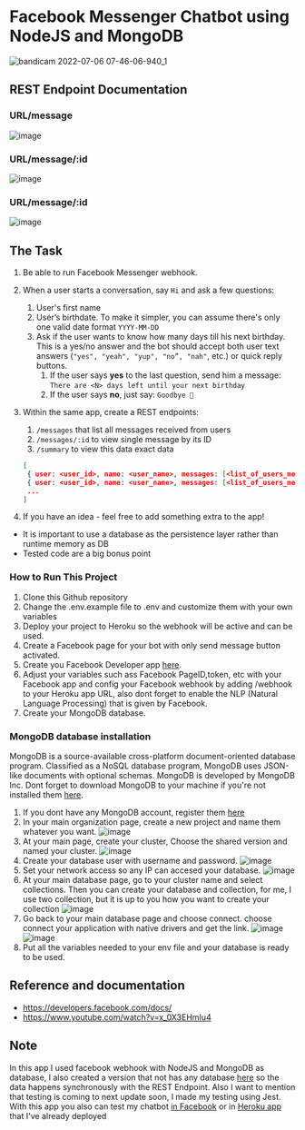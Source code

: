 # Facebook Messenger Chatbot using NodeJS and MongoDB
![bandicam 2022-07-06 07-46-06-940_1](https://user-images.githubusercontent.com/90015124/177462773-bd8e7d0e-3eb6-4aa2-b155-b5f2351e25a5.gif)

## REST Endpoint Documentation
### URL/message
![image](https://user-images.githubusercontent.com/90015124/177463002-970b89c7-d331-4613-86a3-994654a180fc.png)

### URL/message/:id
![image](https://user-images.githubusercontent.com/90015124/177463202-9899519f-a628-424e-ac90-0963e4219757.png)

### URL/message/:id
![image](https://user-images.githubusercontent.com/90015124/177463288-979c406e-f9ce-4f50-9472-c4a010d945a3.png)


## The Task
1. Be able to run Facebook Messenger webhook.
2. When a user starts a conversation, say `Hi` and ask a few questions:
    1. User's first name
    2. User’s birthdate. To make it simpler, you can assume there's only one valid date format `YYYY-MM-DD`
    3. Ask if the user wants to know how many days till his next birthday. 
    This is a yes/no answer and the bot should accept both user text answers 
    (`"yes", "yeah", "yup", "no”, "nah"`, etc.) or quick reply buttons.
        1.  If the user says **yes** to the last question, send him a message: 
        `There are <N> days left until your next birthday`
        2. If the user says **no**, just say: `Goodbye 👋`
3. Within the same app, create a REST endpoints: 
    1. `/messages` that list all messages received from users
    2. `/messages/:id` to view single message by its ID
    3. `/summary` to view this data exact data
    
    ```json
    [
     { user: <user_id>, name: <user_name>, messages: [<list_of_users_messages>] }
     { user: <user_id>, name: <user_name>, messages: [<list_of_users_messages>] }
     ...
    ]
    ```
    
4. If you have an idea - feel free to add something extra to the app!
- It is important to use a database as the persistence layer rather than runtime memory as DB
- Tested code are a big bonus point


### How to Run This Project
1. Clone this Github repository
2. Change the .env.example file to .env and customize them with your own variables
3. Deploy your project to Heroku so the webhook will be active and can be used.
4. Create a Facebook page for your bot with only send message button activated.
5. Create you Facebook Developer app [here](https://developers.facebook.com/).
6. Adjust your variables such ass Facebook PageID,token, etc with your Facebook app and config your Facebook webhook by adding /webhook to your Heroku app URL, also dont forget to enable the NLP (Natural Language Processing) that is given by Facebook.
7. Create your MongoDB database.

### MongoDB database installation
MongoDB is a source-available cross-platform document-oriented database program. Classified as a NoSQL database program, MongoDB uses JSON-like documents with optional schemas. MongoDB is developed by MongoDB Inc. Dont forget to download MongoDB to your machine if you're not installed them [here](https://www.mongodb.com/try/download/community).
1. If you dont have any MongoDB account, register them [here](https://account.mongodb.com/account/register?signedOut=true)
2. In your main organization page, create a new project and name them whatever you want.
  ![image](https://user-images.githubusercontent.com/90015124/177465513-eaa0e2f6-5ff9-4d76-af6c-78161afa8694.png)
3. At your main page, create your cluster, Choose the shared version and named your cluster.
  ![image](https://user-images.githubusercontent.com/90015124/177465740-c1b6ff7d-6dd6-4f2c-bae6-758a779165ab.png)
4. Create your database user with username and password.
  ![image](https://user-images.githubusercontent.com/90015124/177465881-7624b27c-4296-4796-8afc-18a92d6086e2.png)
5. Set your network access so any IP can accesed your database.
  ![image](https://user-images.githubusercontent.com/90015124/177465976-47ad17f8-4bae-46e2-96ac-780394f3659e.png)
5. At your main database page, go to your cluster name and select collections. Then you can create your database and collection, for me, I use two collection, but it is up to you how you want to create your collection
  ![image](https://user-images.githubusercontent.com/90015124/177466189-2a1d7722-ec51-4ff2-b4c9-d588460b8263.png)
6. Go back to your main database page and choose connect. choose connect your application with native drivers and get the link.
  ![image](https://user-images.githubusercontent.com/90015124/177466380-999d5015-4acf-45fd-a167-49917b44556d.png)
  ![image](https://user-images.githubusercontent.com/90015124/177466418-5adbb3e5-f157-4756-92cd-eee277928d20.png)
7. Put all the variables needed to your env file and your database is ready to be used.

## Reference and documentation
- https://developers.facebook.com/docs/
- https://www.youtube.com/watch?v=x_0X3EHmIu4

## Note
In this app I used facebook webhook with NodeJS and MongoDB as database, I also created a version that not has any database [here]() so the data happens  synchronously with the REST Endpoint. Also I want to mention that testing is coming to next update soon, I made my testing using Jest. With this app you also can test my chatbot [in Facebook](https://www.facebook.com/agungmuliachatbot/?locale=en_US) or in [Heroku app](https://agungchatbot.herokuapp.com/) that I've already deployed



